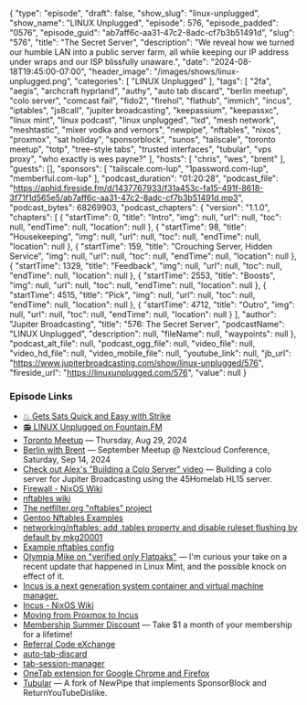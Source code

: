 {
  "type": "episode",
  "draft": false,
  "show_slug": "linux-unplugged",
  "show_name": "LINUX Unplugged",
  "episode": 576,
  "episode_padded": "0576",
  "episode_guid": "ab7aff6c-aa31-47c2-8adc-cf7b3b51491d",
  "slug": "576",
  "title": "The Secret Server",
  "description": "We reveal how we turned our humble LAN into a public server farm, all while keeping our IP address under wraps and our ISP blissfully unaware.",
  "date": "2024-08-18T19:45:00-07:00",
  "header_image": "/images/shows/linux-unplugged.png",
  "categories": [
    "LINUX Unplugged"
  ],
  "tags": [
    "2fa",
    "aegis",
    "archcraft hyprland",
    "authy",
    "auto tab discard",
    "berlin meetup",
    "colo server",
    "comcast fail",
    "fido2",
    "firehol",
    "flathub",
    "immich",
    "incus",
    "iptables",
    "js8call",
    "jupiter broadcasting",
    "keepassium",
    "keepassxc",
    "linux mint",
    "linux podcast",
    "linux unplugged",
    "lxd",
    "mesh network",
    "meshtastic",
    "mixer vodka and vernors",
    "newpipe",
    "nftables",
    "nixos",
    "proxmox",
    "sat holiday",
    "sponsorblock",
    "sunos",
    "tailscale",
    "toronto meetup",
    "totp",
    "tree-style tabs",
    "trusted interfaces",
    "tubular",
    "vps proxy",
    "who exactly is wes payne?"
  ],
  "hosts": [
    "chris",
    "wes",
    "brent"
  ],
  "guests": [],
  "sponsors": [
    "tailscale.com-lup",
    "1password.com-lup",
    "memberful.com-lup"
  ],
  "podcast_duration": "01:20:28",
  "podcast_file": "https://aphid.fireside.fm/d/1437767933/f31a453c-fa15-491f-8618-3f71f1d565e5/ab7aff6c-aa31-47c2-8adc-cf7b3b51491d.mp3",
  "podcast_bytes": 68269903,
  "podcast_chapters": {
    "version": "1.1.0",
    "chapters": [
      {
        "startTime": 0,
        "title": "Intro",
        "img": null,
        "url": null,
        "toc": null,
        "endTime": null,
        "location": null
      },
      {
        "startTime": 98,
        "title": "Housekeeping",
        "img": null,
        "url": null,
        "toc": null,
        "endTime": null,
        "location": null
      },
      {
        "startTime": 159,
        "title": "Crouching Server, Hidden Service",
        "img": null,
        "url": null,
        "toc": null,
        "endTime": null,
        "location": null
      },
      {
        "startTime": 1329,
        "title": "Feedback",
        "img": null,
        "url": null,
        "toc": null,
        "endTime": null,
        "location": null
      },
      {
        "startTime": 2553,
        "title": "Boosts",
        "img": null,
        "url": null,
        "toc": null,
        "endTime": null,
        "location": null
      },
      {
        "startTime": 4515,
        "title": "Pick",
        "img": null,
        "url": null,
        "toc": null,
        "endTime": null,
        "location": null
      },
      {
        "startTime": 4712,
        "title": "Outro",
        "img": null,
        "url": null,
        "toc": null,
        "endTime": null,
        "location": null
      }
    ],
    "author": "Jupiter Broadcasting",
    "title": "576: The Secret Server",
    "podcastName": "LINUX Unplugged",
    "description": null,
    "fileName": null,
    "waypoints": null
  },
  "podcast_alt_file": null,
  "podcast_ogg_file": null,
  "video_file": null,
  "video_hd_file": null,
  "video_mobile_file": null,
  "youtube_link": null,
  "jb_url": "https://www.jupiterbroadcasting.com/show/linux-unplugged/576",
  "fireside_url": "https://linuxunplugged.com/576",
  "value": null
}


### Episode Links

* [💥 Gets Sats Quick and Easy with Strike](https://strike.me/ "💥 Gets Sats Quick and Easy with Strike")
* [📻 LINUX Unplugged on Fountain.FM](https://www.fountain.fm/show/dWiuBeqpDSM86AwXRXov "📻 LINUX Unplugged  on Fountain.FM")
* [Toronto Meetup](https://www.meetup.com/jupiterbroadcasting/events/302700160/?eventOrigin=group_upcoming_events "Toronto Meetup") — Thursday, Aug 29, 2024
* [Berlin with Brent](https://www.meetup.com/jupiterbroadcasting/events/300421391/?eventOrigin=group_upcoming_events "Berlin with Brent") — September Meetup @ Nextcloud Conference, Saturday, Sep 14, 2024
* [Check out Alex's "Building a Colo Server" video](https://youtu.be/zC_uKX2JSfc "Check out Alex&#x27;s &quot;Building a Colo Server&quot; video") — Building a colo server for Jupiter Broadcasting using the 45Homelab HL15 server.
* [Firewall - NixOS Wiki](https://wiki.nixos.org/wiki/Firewall "Firewall - NixOS Wiki")
* [nftables wiki](https://wiki.nftables.org/wiki-nftables/index.php/Main_Page "nftables wiki")
* [The netfilter.org "nftables" project](https://netfilter.org/projects/nftables/ "The netfilter.org &quot;nftables&quot; project")
* [Gentoo Nftables Examples](https://wiki.gentoo.org/wiki/Nftables/Examples "Gentoo Nftables Examples")
* [networking/nftables: add .tables property and disable ruleset flushing by default by mkg20001](https://github.com/NixOS/nixpkgs/pull/207758 "networking/nftables: add .tables property and disable ruleset flushing by default by mkg20001")
* [Example nftables config](https://paste.docs.lol/reader/OutburnsQuester "Example nftables config")
* [Olympia Mike on "verified only Flatpaks"](https://paste.docs.lol/reader/SuperheatsPigboats "Olympia Mike on &quot;verified only Flatpaks&quot;") — I'm curious your take on a recent update that happened in Linux Mint, and the possible knock on effect of it.
* [Incus is a next generation system container and virtual machine manager.](https://wiki.nixos.org/wiki/Incus "Incus is a next generation system container and virtual machine manager.")
* [Incus - NixOS Wiki](https://wiki.nixos.org/wiki/Incus "Incus - NixOS Wiki")
* [Moving from Proxmox to Incus](https://www.reddit.com/r/selfhosted/comments/1ay50ya/moving_from_proxmox_to_incus_lxc_webinterface/ "Moving from Proxmox to Incus")
* [Membership Summer Discount](https://jupitersignal.memberful.com/checkout?plan=52946&coupon=summer "Membership Summer Discount") — Take $1 a month of your membership for a lifetime!
* [Referral Code eXchange](https://rcx.bitcryptic.com "Referral Code eXchange")
* [auto-tab-discard](https://addons.mozilla.org/en-US/firefox/addon/auto-tab-discard/ "auto-tab-discard")
* [tab-session-manager](https://addons.mozilla.org/en-US/firefox/addon/tab-session-manager/ "tab-session-manager")
* [OneTab extension for Google Chrome and Firefox](https://www.one-tab.com/ "OneTab extension for Google Chrome and Firefox")
* [Tubular](https://github.com/polymorphicshade/Tubular "Tubular") — A fork of NewPipe that implements SponsorBlock and ReturnYouTubeDislike.
